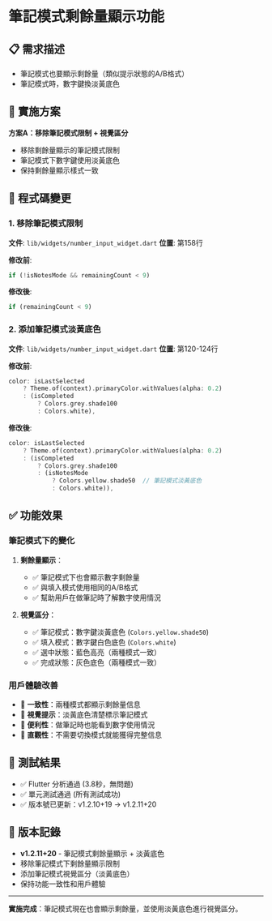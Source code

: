 # 筆記模式剩餘量顯示功能

## 📋 需求描述
- 筆記模式也要顯示剩餘量（類似提示狀態的A/B格式）
- 筆記模式時，數字鍵換淡黃底色

## 🎯 實施方案
**方案A：移除筆記模式限制 + 視覺區分**
- 移除剩餘量顯示的筆記模式限制
- 筆記模式下數字鍵使用淡黃底色
- 保持剩餘量顯示樣式一致

## 🔧 程式碼變更

### 1. 移除筆記模式限制
**文件**: `lib/widgets/number_input_widget.dart`
**位置**: 第158行

**修改前**:
```dart
if (!isNotesMode && remainingCount < 9)
```

**修改後**:
```dart
if (remainingCount < 9)
```

### 2. 添加筆記模式淡黃底色
**文件**: `lib/widgets/number_input_widget.dart`
**位置**: 第120-124行

**修改前**:
```dart
color: isLastSelected
    ? Theme.of(context).primaryColor.withValues(alpha: 0.2)
    : (isCompleted
        ? Colors.grey.shade100
        : Colors.white),
```

**修改後**:
```dart
color: isLastSelected
    ? Theme.of(context).primaryColor.withValues(alpha: 0.2)
    : (isCompleted
        ? Colors.grey.shade100
        : (isNotesMode 
            ? Colors.yellow.shade50  // 筆記模式淡黃底色
            : Colors.white)),
```

## ✅ 功能效果

### 筆記模式下的變化
1. **剩餘量顯示**：
   - ✅ 筆記模式下也會顯示數字剩餘量
   - ✅ 與填入模式使用相同的A/B格式
   - ✅ 幫助用戶在做筆記時了解數字使用情況

2. **視覺區分**：
   - ✅ 筆記模式：數字鍵淡黃底色 (`Colors.yellow.shade50`)
   - ✅ 填入模式：數字鍵白色底色 (`Colors.white`)
   - ✅ 選中狀態：藍色高亮（兩種模式一致）
   - ✅ 完成狀態：灰色底色（兩種模式一致）

### 用戶體驗改善
- 🎯 **一致性**：兩種模式都顯示剩餘量信息
- 🎯 **視覺提示**：淡黃底色清楚標示筆記模式
- 🎯 **便利性**：做筆記時也能看到數字使用情況
- 🎯 **直觀性**：不需要切換模式就能獲得完整信息

## 🧪 測試結果
- ✅ Flutter 分析通過 (3.8秒，無問題)
- ✅ 單元測試通過 (所有測試成功)
- ✅ 版本號已更新：v1.2.10+19 → v1.2.11+20

## 📝 版本記錄
- **v1.2.11+20** - 筆記模式剩餘量顯示 + 淡黃底色
- 移除筆記模式下剩餘量顯示限制
- 添加筆記模式視覺區分（淡黃底色）
- 保持功能一致性和用戶體驗

---

**實施完成**：筆記模式現在也會顯示剩餘量，並使用淡黃底色進行視覺區分。
